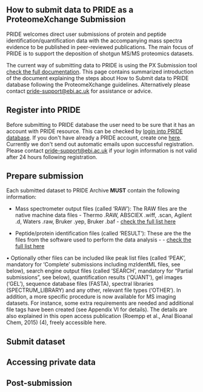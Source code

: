 
<h2>How to submit data to PRIDE as a ProteomeXchange Submission</h2>

PRIDE welcomes direct user submissions of protein and peptide identification/quantification data with the accompanying mass spectra evidence to be published in peer-reviewed publications. The main focus of PRIDE is to support the deposition of shotgun MS/MS proteomics datasets.

The current way of submitting data to PRIDE is using the PX Submission tool [check the full documentation](/static/markdown/submitDataPage/files/Submission_Tutorial.pdf). This page contains summarized introduction of the document explaining the steps about How to Submit data to PRIDE database following the ProteomeXchange guidelines. Alternatively please contact pride-support@ebi.ac.uk for assistance or advice.

<h2 id="one">Register into PRIDE</h2>

Before submitting to PRIDE database the user need to be sure that it has an account with PRIDE resource. This can be checked by [login into PRIDE database](https://www.ebi.ac.uk/pride/archive/login). If you don't have already a PRIDE account, create one [here](https://www.ebi.ac.uk/pride/archive/register). Currently we don't send out automatic emails upon successful registration. Please contact pride-support@ebi.ac.uk if your login information is not valid after 24 hours following registration.

<h2 id="two">Prepare submission</h2>

Each submitted dataset to PRIDE Archive **MUST** contain the following information:

- Mass spectrometer output files (called ‘RAW’): The RAW files are the native machine data files - Thermo .RAW, ABSCIEX .wiff, .scan, Agilent .d, Waters .raw, Bruker .yep, Bruker .baf - [check the full list here](/pridefileformats?step=two)


- Peptide/protein identification files (called ‘RESULT’): These are the the files from the software used to perform the data analysis - - [check the full list here](/pridefileformats?step=three)

• Optionally other files can be included like peak list files (called ‘PEAK’,
mandatory for ‘Complete’ submissions including mzIdentML files, see
below), search engine output files (called ‘SEARCH’, mandatory for
“Partial submissions”, see below), quantification results (‘QUANT’), gel
images (‘GEL’), sequence database files (FASTA), spectral libraries
(SPECTRUM_LIBRARY) and any other, relevant file types (‘OTHER’).
In addition, a more specific procedure is now available for MS imaging
datasets. For instance, some extra requirements are needed and additional
file tags have been created (see Appendix VI for details). The details are also
explained in this open access publication (Roempp et al., Anal Bioanal Chem,
2015) (4), freely accessible here.

<h2 id="three">Submit dataset</h2>

<h2 id="four">Accessing private data</h2>
<h2 id="five">Post-submission</h2>


